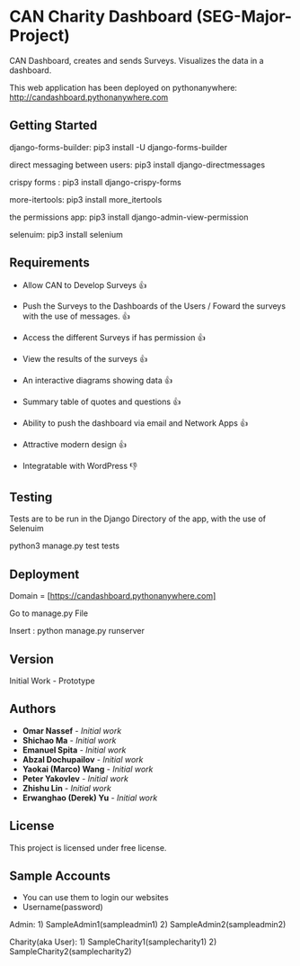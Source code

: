 # CAN Charity Dashboard (SEG-Major-Project)

CAN Dashboard, creates and sends Surveys. Visualizes the data in a dashboard.

This web application has been deployed on pythonanywhere:  http://candashboard.pythonanywhere.com

## Getting Started

django-forms-builder: pip3 install -U django-forms-builder
 
direct messaging between users: pip3 install django-directmessages

crispy forms : pip3 install django-crispy-forms

more-itertools: pip3 install more_itertools

the permissions app: pip3 install django-admin-view-permission

selenuim: pip3 install selenium

## Requirements

* Allow CAN to Develop Surveys :+1:

* Push the Surveys to the Dashboards of the Users / Foward the surveys with the use of messages. :+1:

* Access the different Surveys if has permission :+1:

* View the results of the surveys :+1:

* An interactive diagrams showing data :+1:

* Summary table of quotes and questions :+1:

* Ability to push the dashboard via email and Network Apps :+1:

* Attractive modern design :+1:

* Integratable with WordPress :-1:



## Testing

Tests are to be run in the Django Directory of the app, with the use of Selenuim

python3 manage.py test tests

## Deployment

Domain = [https://candashboard.pythonanywhere.com]

Go to manage.py File

Insert : python manage.py runserver

## Version

Initial Work - Prototype

## Authors

* **Omar Nassef** - *Initial work* 
* **Shichao Ma** - *Initial work* 
* **Emanuel Spita** - *Initial work* 
* **Abzal Dochupailov** - *Initial work* 
* **Yaokai (Marco) Wang** - *Initial work* 
* **Peter Yakovlev** - *Initial work* 
* **Zhishu Lin** - *Initial work*
* **Erwanghao (Derek) Yu** - *Initial work* 

## License

This project is licensed under free license.

## Sample Accounts
* You can use them to login our websites
* Username(password)

Admin:
    1) SampleAdmin1(sampleadmin1)
    2) SampleAdmin2(sampleadmin2)

Charity(aka User):
    1) SampleCharity1(samplecharity1)
    2) SampleCharity2(samplecharity2)


